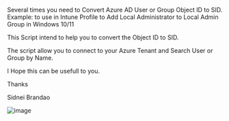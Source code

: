 Several times you need to Convert Azure AD User or Group Object ID to SID.
Example: to use in Intune Profile to Add Local Administrator to Local Admin Group in Windows 10/11

This Script intend to help you to convert the Object ID to SID.

The script allow you to connect to your Azure Tenant and Search User or Group by Name.

I Hope this can be usefull to you.

Thanks

Sidnei Brandao

![image](https://user-images.githubusercontent.com/62342144/194141213-e671d327-9c7e-4d1d-bec5-8013783e3126.png)
